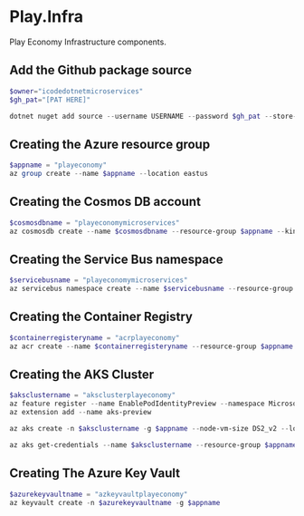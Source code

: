 # Play.Infra

Play Economy Infrastructure components.

## Add the Github package source

```powershell
$owner="icodedotnetmicroservices"
$gh_pat="[PAT HERE]"

dotnet nuget add source --username USERNAME --password $gh_pat --store-password-in-clear-text --name github "https://nuget.pkg.github.com/$owner/index.json"
```

## Creating the Azure resource group

```powershell
$appname = "playeconomy"
az group create --name $appname --location eastus
```

## Creating the Cosmos DB account

```powershell
$cosmosdbname = "playeconomymicroservices"
az cosmosdb create --name $cosmosdbname --resource-group $appname --kind MongoDB --enable-free-tier
```

## Creating the Service Bus namespace

```powershell
$servicebusname = "playeconomymicroservices"
az servicebus namespace create --name $servicebusname --resource-group $appname --sku Standard
```

## Creating the Container Registry

```powershell
$containerregisteryname = "acrplayeconomy"
az acr create --name $containerregisteryname --resource-group $appname --sku Basic
```

## Creating the AKS Cluster

```powershell
$aksclustername = "aksclusterplayeconomy"
az feature register --name EnablePodIdentityPreview --namespace Microsoft.ContainerService
az extension add --name aks-preview

az aks create -n $aksclustername -g $appname --node-vm-size DS2_v2 --location centralus --node-count 2 --attach-acr $containerregisteryname --enable-pod-identity --network-plugin azure

az aks get-credentials --name $aksclustername --resource-group $appname
```

## Creating The Azure Key Vault
``` powershell
$azurekeyvaultname = "azkeyvaultplayeconomy"
az keyvault create -n $azurekeyvaultname -g $appname
```